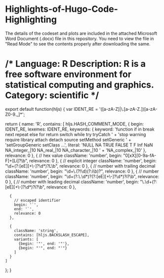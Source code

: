 # Highlights-of-Hugo-Code-Highlighting

The details of the codeset and plots are included in the attached Microsoft Word Document (.docx) file in this repository. 
You need to view the file in "Read Mode" to see the contents properly after downloading the same.

/*
Language: R
Description: R is a free software environment for statistical computing and graphics.
Category: scientific
*/
====================================================================================

export default function(hljs) {
  var IDENT_RE = '([a-zA-Z]|\\.[a-zA-Z.])[a-zA-Z0-9._]*';

  return {
    name: 'R',
    contains: [
      hljs.HASH_COMMENT_MODE,
      {
        begin: IDENT_RE,
        lexemes: IDENT_RE,
        keywords: {
          keyword:
            'function if in break next repeat else for return switch while try tryCatch ' +
            'stop warning require library attach detach source setMethod setGeneric ' +
            'setGroupGeneric setClass ...',
          literal:
            'NULL NA TRUE FALSE T F Inf NaN NA_integer_|10 NA_real_|10 NA_character_|10 ' +
            'NA_complex_|10'
        },
        relevance: 0
      },
      {
        // hex value
        className: 'number',
        begin: "0[xX][0-9a-fA-F]+[Li]?\\b",
        relevance: 0
      },
      {
        // explicit integer
        className: 'number',
        begin: "\\d+(?:[eE][+\\-]?\\d*)?L\\b",
        relevance: 0
      },
      {
        // number with trailing decimal
        className: 'number',
        begin: "\\d+\\.(?!\\d)(?:i\\b)?",
        relevance: 0
      },
      {
        // number
        className: 'number',
        begin: "\\d+(?:\\.\\d*)?(?:[eE][+\\-]?\\d*)?i?\\b",
        relevance: 0
      },
      {
        // number with leading decimal
        className: 'number',
        begin: "\\.\\d+(?:[eE][+\\-]?\\d*)?i?\\b",
        relevance: 0
      },

      {
        // escaped identifier
        begin: '`',
        end: '`',
        relevance: 0
      },

      {
        className: 'string',
        contains: [hljs.BACKSLASH_ESCAPE],
        variants: [
          {begin: '"', end: '"'},
          {begin: "'", end: "'"}
        ]
      }
    ]
  };
}


